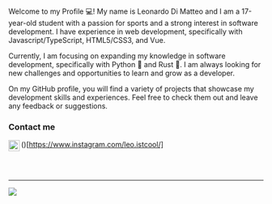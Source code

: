 Welcome to my Profile 💻!
My name is Leonardo Di Matteo and I am a 17-year-old student with a passion for sports and a strong interest in software development. I have experience in web development, specifically with Javascript/TypeScript, HTML5/CSS3, and Vue.

Currently, I am focusing on expanding my knowledge in software development, specifically with Python 🐍 and Rust 🦀. I am always looking for new challenges and opportunities to learn and grow as a developer.

On my GitHub profile, you will find a variety of projects that showcase my development skills and experiences. Feel free to check them out and leave any feedback or suggestions.

### Contact me
(<img align="left" alt="leo.istcool | Instagram" width="22px" src="https://cdn.jsdelivr.net/npm/simple-icons@v3/icons/instagram.svg" />)[https://www.instagram.com/leo.istcool/]

<br/>
<br/>

---
<img src="https://github-readme-stats.vercel.app/api?username=Ladrium&show_icons=true&hide_border=true&theme=tokyonight"/>
<br/>

